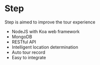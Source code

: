 Step
====

Step is aimed to improve the tour experience

* NodeJS with Koa web framework
* MongoDB
* RESTful API
* Intelligent location determination
* Auto tour record
* Easy to integrate

